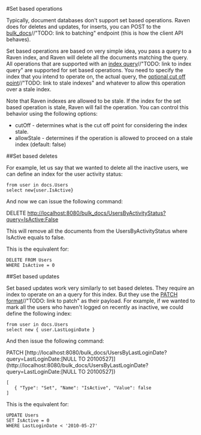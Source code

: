 #Set based operations

Typically, document databases don't support set based operations. Raven does for deletes and updates, for inserts, you can POST to the [bulk_docs]()//"TODO: link to batching" endpoint (this is how the client API behaves).

Set based operations are based on very simple idea, you pass a query to a Raven index, and Raven will delete all the documents matching the query. All operations that are supported with an [index query]()//"TODO: link to index query" are supported for set based operations. You need to specify the index that you intend to operate on, the actual query, the [optional cut off point]()//"TODO: link to stale indexes" and whatever to allow this operation over a stale index.

Note that Raven indexes are allowed to be stale. If the index for the set based operation is stale, Raven will fail the operation. You can control this behavior using the following options:

* cutOff - determines what is the cut off point for considering the index stale.
* allowStale - determines if the operation is allowed to proceed on a stale index (default: false)

##Set based deletes

For example, let us say that we wanted to delete all the inactive users, we can define an index for the user activity status:

    from user in docs.Users
    select new{user.IsActive}

And now we can issue the following command:

DELETE [http://localhost:8080/bulk_docs/UsersByActivityStatus?query=IsActive:False](http://localhost:8080/bulk_docs/UsersByActivityStatus?query=IsActive:False)

This will remove all the documents from the UsersByActivityStatus where IsActive equals to false.

This is the equivalent for:

    DELETE FROM Users
    WHERE IsActive = 0

##Set based updates

Set based updates work very similarly to set based deletes. They require an index to operate on an a query for this index. But they use the [PATCH format]()//"TODO: link to patch" as their payload. For example, if we wanted to mark all the users who haven't logged on recently as inactive, we could define the following index:

    from user in docs.Users
    select new { user.LastLoginDate }

And then issue the following command:

PATCH [http://localhost:8080/bulk_docs/UsersByLastLoginDate?query=LastLoginDate:[NULL TO 20100527]](http://localhost:8080/bulk_docs/UsersByLastLoginDate?query=LastLoginDate:[NULL TO 20100527])

    [
       { "Type": "Set", "Name": "IsActive", "Value": false
    ]

This is the equivalent for:

    UPDATE Users
    SET IsActive = 0
    WHERE LastLoginDate < '2010-05-27'